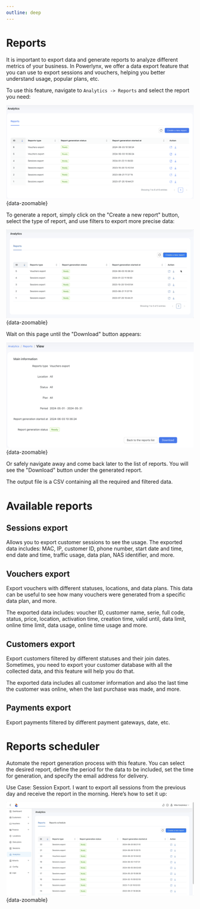 ```yaml
---
outline: deep
---
```


# Reports

It is important to export data and generate reports to analyze different metrics of your business. In Powerlynx, we offer a data export feature that you can use to export sessions and vouchers, helping you better understand usage, popular plans, etc.

To use this feature, navigate to `Analytics -> Reports` and select the report you need:

![Reports](images/reports.png){data-zoomable}

To generate a report, simply click on the "Create a new report" button, select the type of report, and use filters to export more precise data:

![Generate a report](images/generate_report.gif#mediumsize){data-zoomable}

Wait on this page until the "Download" button appears:

![Report result](images/vouchers_export_result.png){data-zoomable}

Or safely navigate away and come back later to the list of reports. You will see the "Download" button under the generated report.

The output file is a CSV containing all the required and filtered data.

# Available reports

## Sessions export

Allows you to export customer sessions to see the usage. The exported data includes: MAC, IP, customer ID, phone number, start date and time, end date and time, traffic usage, data plan, NAS identifier, and more.

## Vouchers export

Export vouchers with different statuses, locations, and data plans. This data can be useful to see how many vouchers were generated from a specific data plan, and more.

The exported data includes: voucher ID, customer name, serie, full code, status, price, location, activation time, creation time, valid until, data limit, online time limit, data usage, online time usage and more.

## Customers export

Export customers filtered by different statuses and their join dates. Sometimes, you need to export your customer database with all the collected data, and this feature will help you do that.

The exported data includes all customer information and also the last time the customer was online, when the last purchase was made, and more.

## Payments export

Export payments filtered by different payment gateways, date, etc.

# Reports scheduler

Automate the report generation process with this feature. You can select the desired report, define the period for the data to be included, set the time for generation, and specify the email address for delivery.

Use Case: Session Export. I want to export all sessions from the previous day and receive the report in the morning. Here’s how to set it up:

![Sessions export](images/sessions_export_scheduler.gif#mediumsize){data-zoomable}



